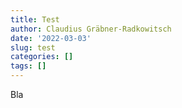 ```yaml
---
title: Test
author: Claudius Gräbner-Radkowitsch
date: '2022-03-03'
slug: test
categories: []
tags: []
---
```


Bla
